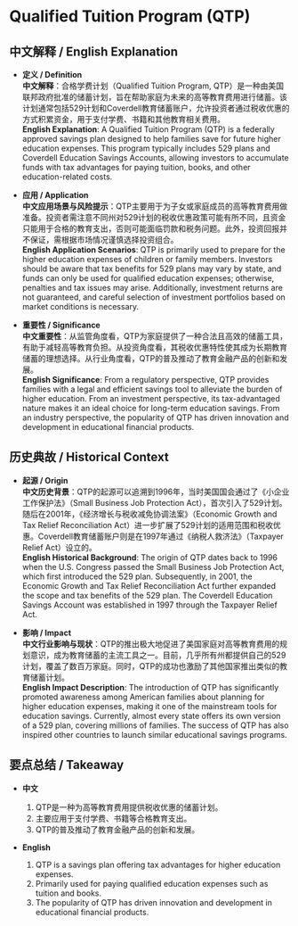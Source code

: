 # Qualified Tuition Program (QTP)

## 中文解释 / English Explanation

* **定义 / Definition**  
  **中文解释**：合格学费计划（Qualified Tuition Program, QTP）是一种由美国联邦政府批准的储蓄计划，旨在帮助家庭为未来的高等教育费用进行储蓄。该计划通常包括529计划和Coverdell教育储蓄账户，允许投资者通过税收优惠的方式积累资金，用于支付学费、书籍和其他教育相关费用。  
  **English Explanation**: A Qualified Tuition Program (QTP) is a federally approved savings plan designed to help families save for future higher education expenses. This program typically includes 529 plans and Coverdell Education Savings Accounts, allowing investors to accumulate funds with tax advantages for paying tuition, books, and other education-related costs.

* **应用 / Application**  
  **中文应用场景与风险提示**：QTP主要用于为子女或家庭成员的高等教育费用做准备。投资者需注意不同州对529计划的税收优惠政策可能有所不同，且资金只能用于合格的教育支出，否则可能面临罚款和税务问题。此外，投资回报并不保证，需根据市场情况谨慎选择投资组合。  
  **English Application Scenarios**: QTP is primarily used to prepare for the higher education expenses of children or family members. Investors should be aware that tax benefits for 529 plans may vary by state, and funds can only be used for qualified education expenses; otherwise, penalties and tax issues may arise. Additionally, investment returns are not guaranteed, and careful selection of investment portfolios based on market conditions is necessary.

* **重要性 / Significance**  
  **中文重要性**：从监管角度看，QTP为家庭提供了一种合法且高效的储蓄工具，有助于减轻高等教育负担。从投资角度看，其税收优惠特性使其成为长期教育储蓄的理想选择。从行业角度看，QTP的普及推动了教育金融产品的创新和发展。  
  **English Significance**: From a regulatory perspective, QTP provides families with a legal and efficient savings tool to alleviate the burden of higher education. From an investment perspective, its tax-advantaged nature makes it an ideal choice for long-term education savings. From an industry perspective, the popularity of QTP has driven innovation and development in educational financial products.

## 历史典故 / Historical Context

* **起源 / Origin**  
  **中文历史背景**：QTP的起源可以追溯到1996年，当时美国国会通过了《小企业工作保护法》（Small Business Job Protection Act），首次引入了529计划。随后在2001年，《经济增长与税收减免协调法案》（Economic Growth and Tax Relief Reconciliation Act）进一步扩展了529计划的适用范围和税收优惠。Coverdell教育储蓄账户则是在1997年通过《纳税人救济法》（Taxpayer Relief Act）设立的。  
  **English Historical Background**: The origin of QTP dates back to 1996 when the U.S. Congress passed the Small Business Job Protection Act, which first introduced the 529 plan. Subsequently, in 2001, the Economic Growth and Tax Relief Reconciliation Act further expanded the scope and tax benefits of the 529 plan. The Coverdell Education Savings Account was established in 1997 through the Taxpayer Relief Act.

* **影响 / Impact**  
  **中文行业影响与现状**：QTP的推出极大地促进了美国家庭对高等教育费用的规划意识，成为教育储蓄的主流工具之一。目前，几乎所有州都提供自己的529计划，覆盖了数百万家庭。同时，QTP的成功也激励了其他国家推出类似的教育储蓄计划。  
  **English Impact Description**: The introduction of QTP has significantly promoted awareness among American families about planning for higher education expenses, making it one of the mainstream tools for education savings. Currently, almost every state offers its own version of a 529 plan, covering millions of families. The success of QTP has also inspired other countries to launch similar educational savings programs.

## 要点总结 / Takeaway

* **中文**  
  1. QTP是一种为高等教育费用提供税收优惠的储蓄计划。
  2. 主要应用于支付学费、书籍等合格教育支出。
  3. QTP的普及推动了教育金融产品的创新和发展。

* **English**  
  1. QTP is a savings plan offering tax advantages for higher education expenses.
  2. Primarily used for paying qualified education expenses such as tuition and books.
  3. The popularity of QTP has driven innovation and development in educational financial products.